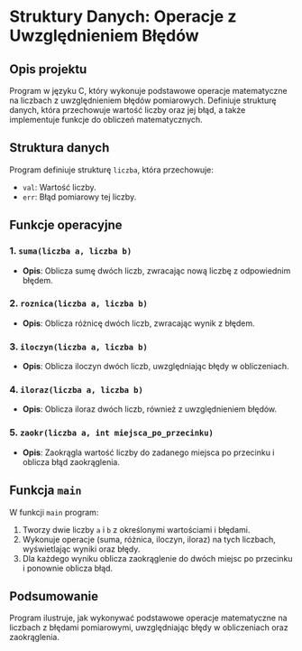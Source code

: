 # Struktury Danych: Operacje z Uwzględnieniem Błędów

## Opis projektu

Program w języku C, który wykonuje podstawowe operacje matematyczne na liczbach z uwzględnieniem błędów pomiarowych. Definiuje strukturę danych, która przechowuje wartość liczby oraz jej błąd, a także implementuje funkcje do obliczeń matematycznych.

## Struktura danych

Program definiuje strukturę `liczba`, która przechowuje:

- `val`: Wartość liczby.
- `err`: Błąd pomiarowy tej liczby.

## Funkcje operacyjne

### 1. `suma(liczba a, liczba b)`

- **Opis**: Oblicza sumę dwóch liczb, zwracając nową liczbę z odpowiednim błędem.

### 2. `roznica(liczba a, liczba b)`

- **Opis**: Oblicza różnicę dwóch liczb, zwracając wynik z błędem.

### 3. `iloczyn(liczba a, liczba b)`

- **Opis**: Oblicza iloczyn dwóch liczb, uwzględniając błędy w obliczeniach.

### 4. `iloraz(liczba a, liczba b)`

- **Opis**: Oblicza iloraz dwóch liczb, również z uwzględnieniem błędów.

### 5. `zaokr(liczba a, int miejsca_po_przecinku)`

- **Opis**: Zaokrągla wartość liczby do zadanego miejsca po przecinku i oblicza błąd zaokrąglenia.

## Funkcja `main`

W funkcji `main` program:

1. Tworzy dwie liczby `a` i `b` z określonymi wartościami i błędami.
2. Wykonuje operacje (suma, różnica, iloczyn, iloraz) na tych liczbach, wyświetlając wyniki oraz błędy.
3. Dla każdego wyniku oblicza zaokrąglenie do dwóch miejsc po przecinku i ponownie oblicza błąd.

## Podsumowanie

Program ilustruje, jak wykonywać podstawowe operacje matematyczne na liczbach z błędami pomiarowymi, uwzględniając błędy w obliczeniach oraz zaokrąglenia.
